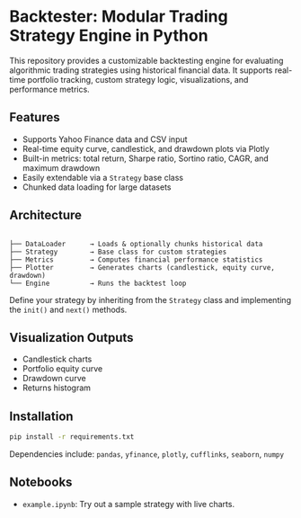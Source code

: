 # Backtester: Modular Trading Strategy Engine in Python

This repository provides a customizable backtesting engine for evaluating algorithmic trading strategies using historical financial data. It supports real-time portfolio tracking, custom strategy logic, visualizations, and performance metrics.

## Features

- Supports Yahoo Finance data and CSV input  
- Real-time equity curve, candlestick, and drawdown plots via Plotly  
- Built-in metrics: total return, Sharpe ratio, Sortino ratio, CAGR, and maximum drawdown  
- Easily extendable via a `Strategy` base class  
- Chunked data loading for large datasets

## Architecture

```

├── DataLoader      → Loads & optionally chunks historical data
├── Strategy        → Base class for custom strategies
├── Metrics         → Computes financial performance statistics
├── Plotter         → Generates charts (candlestick, equity curve, drawdown)
└── Engine          → Runs the backtest loop

````

Define your strategy by inheriting from the `Strategy` class and implementing the `init()` and `next()` methods.

## Visualization Outputs

- Candlestick charts  
- Portfolio equity curve  
- Drawdown curve  
- Returns histogram

## Installation

```bash
pip install -r requirements.txt
````

Dependencies include: `pandas`, `yfinance`, `plotly`, `cufflinks`, `seaborn`, `numpy`

## Notebooks

* `example.ipynb`: Try out a sample strategy with live charts.
